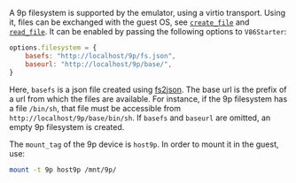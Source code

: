 A 9p filesystem is supported by the emulator, using a virtio transport. Using
it, files can be exchanged with the guest OS, see
[`create_file`](docs/api.md#create_filestring-file-uint8array-data-functionobject-callback)
and
[`read_file`](docs/api.md#read_filestring-file-functionobject-uint8array-callback). It can
be enabled by passing the following options to `V86Starter`:

```javascript
options.filesystem = {
    basefs: "http://localhost/9p/fs.json",
    baseurl: "http://localhost/9p/base/",
}
```

Here, `basefs` is a json file created using
[fs2json](https://github.com/copy/fs2json). The base url is the prefix of a url
from which the files are available. For instance, if the 9p filesystem has a
file `/bin/sh`, that file must be accessible from
`http://localhost/9p/base/bin/sh`. If `basefs` and `baseurl` are omitted, an
empty 9p filesystem is created.

The `mount_tag` of the 9p device is `host9p`. In order to mount it in the
guest, use:

```sh
mount -t 9p host9p /mnt/9p/
```

